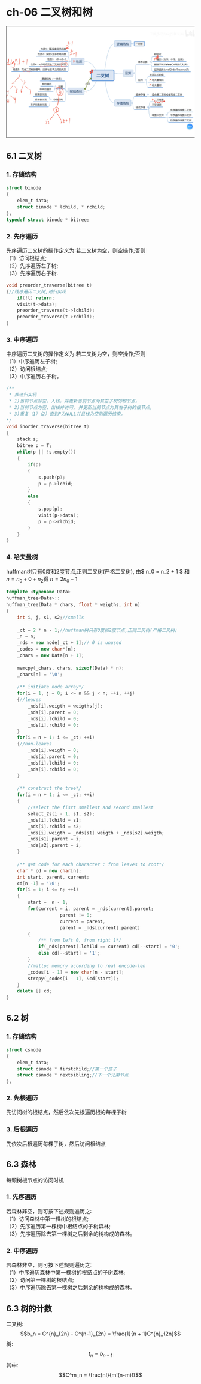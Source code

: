 # ch-06 二叉树和树
![](./image/mind/06%E4%BA%8C%E5%8F%89%E6%A0%91%E8%84%91%E5%9B%BE.png)

## 6.1 二叉树
### 1. 存储结构
```c
struct binode
{
    elem_t data;
    struct binode * lchild, * rchild;
};
typedef struct binode * bitree;
```
### 2. 先序遍历
先序遍历二叉树的操作定义为∶若二叉树为空，则空操作;否则\
（1）访问根结点;\
（2）先序遍历左子树;\
（3）先序遍历右子树.
```c
void preorder_traverse(bitree t)
{//线序遍历二叉树,递归实现
    if(!t) return;
    visit(t->data);
    preorder_traverse(t->lchild);
    preorder_traverse(t->rchild);
}
```
### 3. 中序遍历
中序遍历二叉树的操作定义为∶若二叉树为空，则空操作;否则\
（1）中序遍历左子树;\
（2）访问根结点;\
（3）中序遍历右子树。
```c
/**
 * 非递归实现
 * 1)当前节点非空，入栈，并更新当前节点为其左子树的根节点。
 * 2)当前节点为空，出栈并访问, 并更新当前节点为其右子树的根节点。
 * 3)重复（1）（2）直到P为NULL并且栈为空则遍历结束。
*/
void inorder_traverse(bitree t)
{
	stack s;
	bitree p = T;
	while(p || !s.empty())
	{
		if(p)
		{
			s.push(p);
			p = p->lchid;
		}
		else
		{
			s.pop(p);
			visit(p->data);
			p = p->rlchid;
		}
	}
}
```
### 4. 哈夫曼树
huffman树只有0度和2度节点,正则二叉树(严格二叉树), 由$ n_0 = n_2 + 1 $ 和 $n = n_0 + 0 + n_2$得 $n = 2n_0 - 1$
```c++
template <typename Data>
huffman_tree<Data>::
huffman_tree(Data * chars, float * weigths, int n)
{
	int i, j, s1, s2;//smalls

	_ct = 2 * n - 1;//huffman树只有0度和2度节点,正则二叉树(严格二叉树)
	_n = n;
	_nds = new node[_ct + 1];// 0 is unused
	_codes = new char*[n];
	_chars = new Data[n + 1];

	memcpy(_chars, chars, sizeof(Data) * n);
	_chars[n] = '\0';

	/** initiate node array*/
	for(i = 1, j = 0; i <= n && j < n; ++i, ++j)
	{//leaves
		_nds[i].weigth = weigths[j];
		_nds[i].parent = 0;
		_nds[i].lchild = 0;
		_nds[i].rchild = 0;
	}
	for(i = n + 1; i <= _ct; ++i)
	{//non-leaves
		_nds[i].weigth = 0;
		_nds[i].parent = 0;
		_nds[i].lchild = 0;
		_nds[i].rchild = 0;
	}
	
	/** construct the tree*/
	for(i = n + 1; i <= _ct; ++i)
	{
        //select the fisrt smallest and second smallest
		select_2s(i - 1, s1, s2);
		_nds[i].lchild = s1;
		_nds[i].rchild = s2;
		_nds[i].weigth = _nds[s1].weigth + _nds[s2].weigth;
		_nds[s1].parent = i;
		_nds[s2].parent = i;
	}

	/** get code for each character : from leaves to root*/
	char * cd = new char[n];
	int start, parent, current;
	cd[n -1] = '\0';
	for(i = 1; i <= n; ++i)
	{
		start =  n - 1;
		for(current = i, parent = _nds[current].parent;
					parent != 0; 
					current = parent, 
                    parent = _nds[current].parent)
		{
			/** from left 0, from right 1*/
			if(_nds[parent].lchild == current) cd[--start] = '0';
			else cd[--start] = '1';
		}
        //malloc memory according to real encode-len
		_codes[i - 1] = new char[n - start];
		strcpy(_codes[i - 1], &cd[start]);
	}
	delete [] cd;
}
```

## 6.2 树
### 1. 存储结构
```c
struct csnode
{
    elem_t data;
    struct csnode * firstchild;//第一个孩子
    struct csnode * nextsibling;//下一个兄弟节点
};
```
### 2. 先根遍历
先访问树的根结点，然后依次先根遍历根的每棵子树
### 3. 后根遍历
先依次后根遍历每棵子树，然后访问根结点

## 6.3 森林
每颗树根节点的访问时机
### 1. 先序遍历
若森林非空，则可按下述规则遍历之∶\
（1）访问森林中第一棵树的根结点;\
（2）先序遍历第一棵树中根结点的子树森林;\
（3）先序遍历除去第一棵树之后剩余的树构成的森林。
### 2. 中序遍历
若森林非空，则可按下述规则遍历之∶\
（1）中序遍历森林中第一棵树的根结点的子树森林;\
（2）访问第一棵树的根结点;\
（3）中序遍历除去第一棵树之后剩余的树构成的森林。

## 6.3 树的计数
二叉树:
$$b_n = C^{n}_{2n} - C^{n-1}_{2n} = \frac{1}{n + 1}C^{n}_{2n}$$
树:
$$t_n = b_{n-1}$$
其中:
$$C^m_n = \frac{n!}{m!(n-m)!}$$